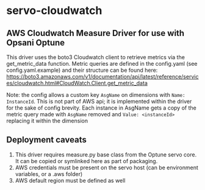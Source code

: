 # servo-cloudwatch

## AWS Cloudwatch Measure Driver for use with Opsani Optune

This driver uses the boto3 Cloudwatch client to retrieve metrics via the get_metric_data function. Metric queries are defined in the config.yaml (see config.yaml.example) and their structure can be found here: https://boto3.amazonaws.com/v1/documentation/api/latest/reference/services/cloudwatch.html#CloudWatch.Client.get_metric_data

Note: the config allows a custom key `AsgName` on dimensions with `Name: InstanceId`. This is not part of AWS api; it is implemented within the driver for the sake of config brevity. Each instance in AsgName gets a copy of the metric query made with `AsgName` removed and `Value: <instanceId>` replacing it within the dimension

## Deployment caveats

1. This driver requires measure.py base class from the Optune servo core. It can be copied or symlinked here as part of packaging.
1. AWS credentials must be present on the servo host (can be environment variables, or a .aws folder)
1. AWS default region must be defined as well
